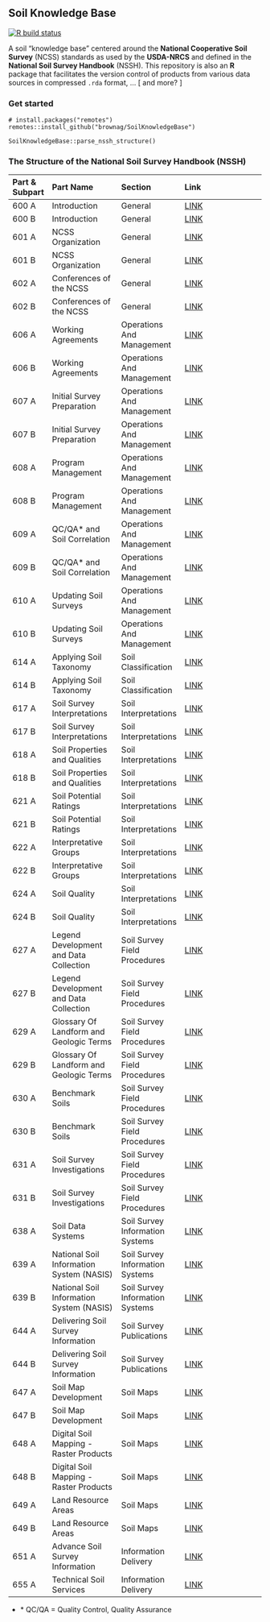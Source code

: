 Soil Knowledge Base
-------------------

[![R build
status](https://github.com/brownag/SoilKnowledgeBase/workflows/R-CMD-check/badge.svg)](https://github.com/brownag/SoilKnowledgeBase/actions)

A soil “knowledge base” centered around the **National Cooperative Soil
Survey** (NCSS) standards as used by the **USDA-NRCS** and defined in
the **National Soil Survey Handbook** (NSSH). This repository is also an
**R** package that facilitates the version control of products from
various data sources in compressed `.rda` format, … \[ and more? \]

### Get started

    # install.packages("remotes")
    remotes::install_github("brownag/SoilKnowledgeBase")

    SoilKnowledgeBase::parse_nssh_structure()

### The Structure of the National Soil Survey Handbook (NSSH)

<table>
<colgroup>
<col style="width: 10%" />
<col style="width: 28%" />
<col style="width: 22%" />
<col style="width: 38%" />
</colgroup>
<thead>
<tr class="header">
<th style="text-align: left;">Part &amp; Subpart</th>
<th style="text-align: left;">Part Name</th>
<th style="text-align: left;">Section</th>
<th style="text-align: left;">Link</th>
</tr>
</thead>
<tbody>
<tr class="odd">
<td style="text-align: left;">600 A</td>
<td style="text-align: left;">Introduction</td>
<td style="text-align: left;">General</td>
<td style="text-align: left;"><a href="https://directives.sc.egov.usda.gov/41511.wba">LINK</a></td>
</tr>
<tr class="even">
<td style="text-align: left;">600 B</td>
<td style="text-align: left;">Introduction</td>
<td style="text-align: left;">General</td>
<td style="text-align: left;"><a href="https://directives.sc.egov.usda.gov/41512.wba">LINK</a></td>
</tr>
<tr class="odd">
<td style="text-align: left;">601 A</td>
<td style="text-align: left;">NCSS Organization</td>
<td style="text-align: left;">General</td>
<td style="text-align: left;"><a href="https://directives.sc.egov.usda.gov/41513.wba">LINK</a></td>
</tr>
<tr class="even">
<td style="text-align: left;">601 B</td>
<td style="text-align: left;">NCSS Organization</td>
<td style="text-align: left;">General</td>
<td style="text-align: left;"><a href="https://directives.sc.egov.usda.gov/41514.wba">LINK</a></td>
</tr>
<tr class="odd">
<td style="text-align: left;">602 A</td>
<td style="text-align: left;">Conferences of the NCSS</td>
<td style="text-align: left;">General</td>
<td style="text-align: left;"><a href="https://directives.sc.egov.usda.gov/44090.wba">LINK</a></td>
</tr>
<tr class="even">
<td style="text-align: left;">602 B</td>
<td style="text-align: left;">Conferences of the NCSS</td>
<td style="text-align: left;">General</td>
<td style="text-align: left;"><a href="https://directives.sc.egov.usda.gov/44092.wba">LINK</a></td>
</tr>
<tr class="odd">
<td style="text-align: left;">606 A</td>
<td style="text-align: left;">Working Agreements</td>
<td style="text-align: left;">Operations And Management</td>
<td style="text-align: left;"><a href="https://directives.sc.egov.usda.gov/41517.wba">LINK</a></td>
</tr>
<tr class="even">
<td style="text-align: left;">606 B</td>
<td style="text-align: left;">Working Agreements</td>
<td style="text-align: left;">Operations And Management</td>
<td style="text-align: left;"><a href="https://directives.sc.egov.usda.gov/41518.wba">LINK</a></td>
</tr>
<tr class="odd">
<td style="text-align: left;">607 A</td>
<td style="text-align: left;">Initial Survey Preparation</td>
<td style="text-align: left;">Operations And Management</td>
<td style="text-align: left;"><a href="https://directives.sc.egov.usda.gov/41519.wba">LINK</a></td>
</tr>
<tr class="even">
<td style="text-align: left;">607 B</td>
<td style="text-align: left;">Initial Survey Preparation</td>
<td style="text-align: left;">Operations And Management</td>
<td style="text-align: left;"><a href="https://directives.sc.egov.usda.gov/41520.wba">LINK</a></td>
</tr>
<tr class="odd">
<td style="text-align: left;">608 A</td>
<td style="text-align: left;">Program Management</td>
<td style="text-align: left;">Operations And Management</td>
<td style="text-align: left;"><a href="https://directives.sc.egov.usda.gov/41521.wba">LINK</a></td>
</tr>
<tr class="even">
<td style="text-align: left;">608 B</td>
<td style="text-align: left;">Program Management</td>
<td style="text-align: left;">Operations And Management</td>
<td style="text-align: left;"><a href="https://directives.sc.egov.usda.gov/41522.wba">LINK</a></td>
</tr>
<tr class="odd">
<td style="text-align: left;">609 A</td>
<td style="text-align: left;">QC/QA* and Soil Correlation</td>
<td style="text-align: left;">Operations And Management</td>
<td style="text-align: left;"><a href="https://directives.sc.egov.usda.gov/41523.wba">LINK</a></td>
</tr>
<tr class="even">
<td style="text-align: left;">609 B</td>
<td style="text-align: left;">QC/QA* and Soil Correlation</td>
<td style="text-align: left;">Operations And Management</td>
<td style="text-align: left;"><a href="https://directives.sc.egov.usda.gov/41640.wba">LINK</a></td>
</tr>
<tr class="odd">
<td style="text-align: left;">610 A</td>
<td style="text-align: left;">Updating Soil Surveys</td>
<td style="text-align: left;">Operations And Management</td>
<td style="text-align: left;"><a href="https://directives.sc.egov.usda.gov/41595.wba">LINK</a></td>
</tr>
<tr class="even">
<td style="text-align: left;">610 B</td>
<td style="text-align: left;">Updating Soil Surveys</td>
<td style="text-align: left;">Operations And Management</td>
<td style="text-align: left;"><a href="https://directives.sc.egov.usda.gov/41596.wba">LINK</a></td>
</tr>
<tr class="odd">
<td style="text-align: left;">614 A</td>
<td style="text-align: left;">Applying Soil Taxonomy</td>
<td style="text-align: left;">Soil Classification</td>
<td style="text-align: left;"><a href="https://directives.sc.egov.usda.gov/41524.wba">LINK</a></td>
</tr>
<tr class="even">
<td style="text-align: left;">614 B</td>
<td style="text-align: left;">Applying Soil Taxonomy</td>
<td style="text-align: left;">Soil Classification</td>
<td style="text-align: left;"><a href="https://directives.sc.egov.usda.gov/41525.wba">LINK</a></td>
</tr>
<tr class="odd">
<td style="text-align: left;">617 A</td>
<td style="text-align: left;">Soil Survey Interpretations</td>
<td style="text-align: left;">Soil Interpretations</td>
<td style="text-align: left;"><a href="https://directives.sc.egov.usda.gov/41979.wba">LINK</a></td>
</tr>
<tr class="even">
<td style="text-align: left;">617 B</td>
<td style="text-align: left;">Soil Survey Interpretations</td>
<td style="text-align: left;">Soil Interpretations</td>
<td style="text-align: left;"><a href="https://directives.sc.egov.usda.gov/41980.wba">LINK</a></td>
</tr>
<tr class="odd">
<td style="text-align: left;">618 A</td>
<td style="text-align: left;">Soil Properties and Qualities</td>
<td style="text-align: left;">Soil Interpretations</td>
<td style="text-align: left;"><a href="https://directives.sc.egov.usda.gov/44371.wba">LINK</a></td>
</tr>
<tr class="even">
<td style="text-align: left;">618 B</td>
<td style="text-align: left;">Soil Properties and Qualities</td>
<td style="text-align: left;">Soil Interpretations</td>
<td style="text-align: left;"><a href="https://directives.sc.egov.usda.gov/44089.wba">LINK</a></td>
</tr>
<tr class="odd">
<td style="text-align: left;">621 A</td>
<td style="text-align: left;">Soil Potential Ratings</td>
<td style="text-align: left;">Soil Interpretations</td>
<td style="text-align: left;"><a href="https://directives.sc.egov.usda.gov/41983.wba">LINK</a></td>
</tr>
<tr class="even">
<td style="text-align: left;">621 B</td>
<td style="text-align: left;">Soil Potential Ratings</td>
<td style="text-align: left;">Soil Interpretations</td>
<td style="text-align: left;"><a href="https://directives.sc.egov.usda.gov/41984.wba">LINK</a></td>
</tr>
<tr class="odd">
<td style="text-align: left;">622 A</td>
<td style="text-align: left;">Interpretative Groups</td>
<td style="text-align: left;">Soil Interpretations</td>
<td style="text-align: left;"><a href="https://directives.sc.egov.usda.gov/41985.wba">LINK</a></td>
</tr>
<tr class="even">
<td style="text-align: left;">622 B</td>
<td style="text-align: left;">Interpretative Groups</td>
<td style="text-align: left;">Soil Interpretations</td>
<td style="text-align: left;"><a href="https://directives.sc.egov.usda.gov/41986.wba">LINK</a></td>
</tr>
<tr class="odd">
<td style="text-align: left;">624 A</td>
<td style="text-align: left;">Soil Quality</td>
<td style="text-align: left;">Soil Interpretations</td>
<td style="text-align: left;"><a href="https://directives.sc.egov.usda.gov/41987.wba">LINK</a></td>
</tr>
<tr class="even">
<td style="text-align: left;">624 B</td>
<td style="text-align: left;">Soil Quality</td>
<td style="text-align: left;">Soil Interpretations</td>
<td style="text-align: left;"><a href="https://directives.sc.egov.usda.gov/41988.wba">LINK</a></td>
</tr>
<tr class="odd">
<td style="text-align: left;">627 A</td>
<td style="text-align: left;">Legend Development and Data Collection</td>
<td style="text-align: left;">Soil Survey Field Procedures</td>
<td style="text-align: left;"><a href="https://directives.sc.egov.usda.gov/44091.wba">LINK</a></td>
</tr>
<tr class="even">
<td style="text-align: left;">627 B</td>
<td style="text-align: left;">Legend Development and Data Collection</td>
<td style="text-align: left;">Soil Survey Field Procedures</td>
<td style="text-align: left;"><a href="https://directives.sc.egov.usda.gov/41991.wba">LINK</a></td>
</tr>
<tr class="odd">
<td style="text-align: left;">629 A</td>
<td style="text-align: left;">Glossary Of Landform and Geologic Terms</td>
<td style="text-align: left;">Soil Survey Field Procedures</td>
<td style="text-align: left;"><a href="https://directives.sc.egov.usda.gov/41992.wba">LINK</a></td>
</tr>
<tr class="even">
<td style="text-align: left;">629 B</td>
<td style="text-align: left;">Glossary Of Landform and Geologic Terms</td>
<td style="text-align: left;">Soil Survey Field Procedures</td>
<td style="text-align: left;"><a href="https://directives.sc.egov.usda.gov/41993.wba">LINK</a></td>
</tr>
<tr class="odd">
<td style="text-align: left;">630 A</td>
<td style="text-align: left;">Benchmark Soils</td>
<td style="text-align: left;">Soil Survey Field Procedures</td>
<td style="text-align: left;"><a href="https://directives.sc.egov.usda.gov/41994.wba">LINK</a></td>
</tr>
<tr class="even">
<td style="text-align: left;">630 B</td>
<td style="text-align: left;">Benchmark Soils</td>
<td style="text-align: left;">Soil Survey Field Procedures</td>
<td style="text-align: left;"><a href="https://directives.sc.egov.usda.gov/41990.wba">LINK</a></td>
</tr>
<tr class="odd">
<td style="text-align: left;">631 A</td>
<td style="text-align: left;">Soil Survey Investigations</td>
<td style="text-align: left;">Soil Survey Field Procedures</td>
<td style="text-align: left;"><a href="https://directives.sc.egov.usda.gov/41995.wba">LINK</a></td>
</tr>
<tr class="even">
<td style="text-align: left;">631 B</td>
<td style="text-align: left;">Soil Survey Investigations</td>
<td style="text-align: left;">Soil Survey Field Procedures</td>
<td style="text-align: left;"><a href="https://directives.sc.egov.usda.gov/41996.wba">LINK</a></td>
</tr>
<tr class="odd">
<td style="text-align: left;">638 A</td>
<td style="text-align: left;">Soil Data Systems</td>
<td style="text-align: left;">Soil Survey Information Systems</td>
<td style="text-align: left;"><a href="https://directives.sc.egov.usda.gov/41997.wba">LINK</a></td>
</tr>
<tr class="even">
<td style="text-align: left;">639 A</td>
<td style="text-align: left;">National Soil Information System (NASIS)</td>
<td style="text-align: left;">Soil Survey Information Systems</td>
<td style="text-align: left;"><a href="https://directives.sc.egov.usda.gov/41998.wba">LINK</a></td>
</tr>
<tr class="odd">
<td style="text-align: left;">639 B</td>
<td style="text-align: left;">National Soil Information System (NASIS)</td>
<td style="text-align: left;">Soil Survey Information Systems</td>
<td style="text-align: left;"><a href="https://directives.sc.egov.usda.gov/41999.wba">LINK</a></td>
</tr>
<tr class="even">
<td style="text-align: left;">644 A</td>
<td style="text-align: left;">Delivering Soil Survey Information</td>
<td style="text-align: left;">Soil Survey Publications</td>
<td style="text-align: left;"><a href="https://directives.sc.egov.usda.gov/42000.wba">LINK</a></td>
</tr>
<tr class="odd">
<td style="text-align: left;">644 B</td>
<td style="text-align: left;">Delivering Soil Survey Information</td>
<td style="text-align: left;">Soil Survey Publications</td>
<td style="text-align: left;"><a href="https://directives.sc.egov.usda.gov/42001.wba">LINK</a></td>
</tr>
<tr class="even">
<td style="text-align: left;">647 A</td>
<td style="text-align: left;">Soil Map Development</td>
<td style="text-align: left;">Soil Maps</td>
<td style="text-align: left;"><a href="https://directives.sc.egov.usda.gov/42002.wba">LINK</a></td>
</tr>
<tr class="odd">
<td style="text-align: left;">647 B</td>
<td style="text-align: left;">Soil Map Development</td>
<td style="text-align: left;">Soil Maps</td>
<td style="text-align: left;"><a href="https://directives.sc.egov.usda.gov/42003.wba">LINK</a></td>
</tr>
<tr class="even">
<td style="text-align: left;">648 A</td>
<td style="text-align: left;">Digital Soil Mapping - Raster Products</td>
<td style="text-align: left;">Soil Maps</td>
<td style="text-align: left;"><a href="https://directives.sc.egov.usda.gov/42414.wba">LINK</a></td>
</tr>
<tr class="odd">
<td style="text-align: left;">648 B</td>
<td style="text-align: left;">Digital Soil Mapping - Raster Products</td>
<td style="text-align: left;">Soil Maps</td>
<td style="text-align: left;"><a href="https://directives.sc.egov.usda.gov/42415.wba">LINK</a></td>
</tr>
<tr class="even">
<td style="text-align: left;">649 A</td>
<td style="text-align: left;">Land Resource Areas</td>
<td style="text-align: left;">Soil Maps</td>
<td style="text-align: left;"><a href="https://directives.sc.egov.usda.gov/42004.wba">LINK</a></td>
</tr>
<tr class="odd">
<td style="text-align: left;">649 B</td>
<td style="text-align: left;">Land Resource Areas</td>
<td style="text-align: left;">Soil Maps</td>
<td style="text-align: left;"><a href="https://directives.sc.egov.usda.gov/42005.wba">LINK</a></td>
</tr>
<tr class="even">
<td style="text-align: left;">651 A</td>
<td style="text-align: left;">Advance Soil Survey Information</td>
<td style="text-align: left;">Information Delivery</td>
<td style="text-align: left;"><a href="https://directives.sc.egov.usda.gov/42006.wba">LINK</a></td>
</tr>
<tr class="odd">
<td style="text-align: left;">655 A</td>
<td style="text-align: left;">Technical Soil Services</td>
<td style="text-align: left;">Information Delivery</td>
<td style="text-align: left;"><a href="https://directives.sc.egov.usda.gov/42024.wba">LINK</a></td>
</tr>
</tbody>
</table>

-   \* QC/QA = Quality Control, Quality Assurance

